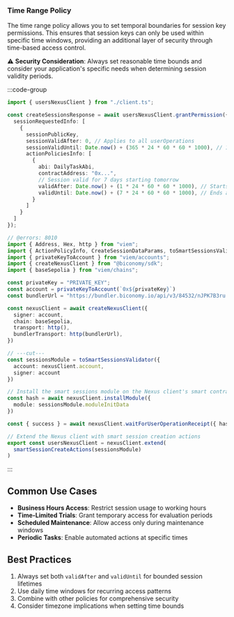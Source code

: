 ### Time Range Policy

The time range policy allows you to set temporal boundaries for session key permissions. This ensures that session keys can only be used within specific time windows, providing an additional layer of security through time-based access control.

⚠️ **Security Consideration**: Always set reasonable time bounds and consider your application's specific needs when determining session validity periods.

:::code-group

```ts twoslash [timeRange.ts] filename="timeRange.ts"
import { usersNexusClient } from "./client.ts";

const createSessionsResponse = await usersNexusClient.grantPermission({
  sessionRequestedInfo: [
    {
      sessionPublicKey,
      sessionValidAfter: 0, // Applies to all userOperations
      sessionValidUntil: Date.now() + (365 * 24 * 60 * 60 * 1000), // 1 year from now, applies to all userOperations
      actionPoliciesInfo: [
        {
          abi: DailyTaskAbi,
          contractAddress: "0x...",
          // Session valid for 7 days starting tomorrow
          validAfter: Date.now() + (1 * 24 * 60 * 60 * 1000), // Starts tomorrow
          validUntil: Date.now() + (7 * 24 * 60 * 60 * 1000), // Ends after 7 days
        }
      ]
    }
  ]
});
```

```ts twoslash [client.ts] filename="client.ts"
// @errors: 8010
import { Address, Hex, http } from "viem";
import { ActionPolicyInfo, CreateSessionDataParams, toSmartSessionsValidator, smartSessionCreateActions } from "@biconomy/sdk-canary";
import { privateKeyToAccount } from "viem/accounts";
import { createNexusClient } from "@biconomy/sdk";
import { baseSepolia } from "viem/chains"; 

const privateKey = "PRIVATE_KEY";
const account = privateKeyToAccount(`0x${privateKey}`)
const bundlerUrl = "https://bundler.biconomy.io/api/v3/84532/nJPK7B3ru.dd7f7861-190d-41bd-af80-6877f74b8f44"; 

const nexusClient = await createNexusClient({
  signer: account, 
  chain: baseSepolia,
  transport: http(), 
  bundlerTransport: http(bundlerUrl), 
})

// ---cut---
const sessionsModule = toSmartSessionsValidator({
  account: nexusClient.account,
  signer: account
})

// Install the smart sessions module on the Nexus client's smart contract account
const hash = await nexusClient.installModule({
  module: sessionsModule.moduleInitData
})

const { success } = await nexusClient.waitForUserOperationReceipt({ hash })

// Extend the Nexus client with smart session creation actions
export const usersNexusClient = nexusClient.extend(
  smartSessionCreateActions(sessionsModule)
)
```

:::

## Common Use Cases

- **Business Hours Access**: Restrict session usage to working hours
- **Time-Limited Trials**: Grant temporary access for evaluation periods
- **Scheduled Maintenance**: Allow access only during maintenance windows
- **Periodic Tasks**: Enable automated actions at specific times

## Best Practices

1. Always set both `validAfter` and `validUntil` for bounded session lifetimes
2. Use daily time windows for recurring access patterns
3. Combine with other policies for comprehensive security
4. Consider timezone implications when setting time bounds
